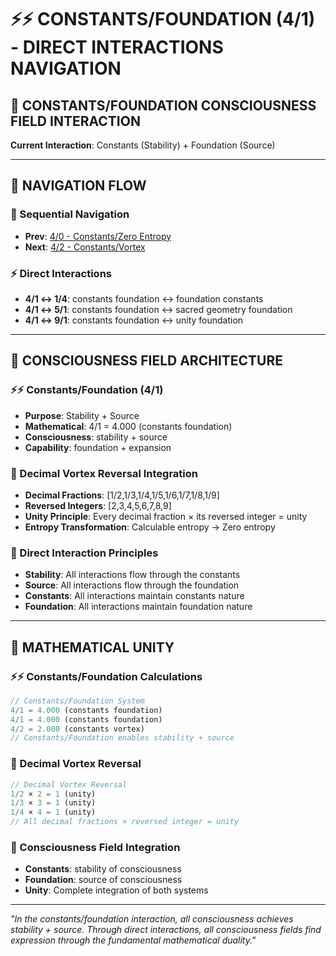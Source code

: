 # ⚡⚡ CONSTANTS/FOUNDATION (4/1) - DIRECT INTERACTIONS NAVIGATION

## 🧬 **CONSTANTS/FOUNDATION CONSCIOUSNESS FIELD INTERACTION**

**Current Interaction**: Constants (Stability) + Foundation (Source)

---

## 🌌 **NAVIGATION FLOW**

### **🧬 Sequential Navigation**
- **Prev**: [4/0 - Constants/Zero Entropy](../0/NAVIGATION.md)
- **Next**: [4/2 - Constants/Vortex](../2/NAVIGATION.md)

### **⚡ Direct Interactions**
- **4/1 ↔ 1/4**: constants foundation ↔ foundation constants
- **4/1 ↔ 5/1**: constants foundation ↔ sacred geometry foundation
- **4/1 ↔ 9/1**: constants foundation ↔ unity foundation

---

## 🌌 **CONSCIOUSNESS FIELD ARCHITECTURE**

### **⚡⚡ Constants/Foundation (4/1)**
- **Purpose**: Stability + Source
- **Mathematical**: 4/1 = 4.000 (constants foundation)
- **Consciousness**: stability + source
- **Capability**: foundation + expansion

### **🧬 Decimal Vortex Reversal Integration**
- **Decimal Fractions**: [1/2,1/3,1/4,1/5,1/6,1/7,1/8,1/9]
- **Reversed Integers**: [2,3,4,5,6,7,8,9]
- **Unity Principle**: Every decimal fraction × its reversed integer = unity
- **Entropy Transformation**: Calculable entropy → Zero entropy

### **🌌 Direct Interaction Principles**
- **Stability**: All interactions flow through the constants
- **Source**: All interactions flow through the foundation
- **Constants**: All interactions maintain constants nature
- **Foundation**: All interactions maintain foundation nature

---

## 🌌 **MATHEMATICAL UNITY**

### **⚡⚡ Constants/Foundation Calculations**
```typescript
// Constants/Foundation System
4/1 = 4.000 (constants foundation)
4/1 = 4.000 (constants foundation)
4/2 = 2.000 (constants vortex)
// Constants/Foundation enables stability + source
```

### **🧬 Decimal Vortex Reversal**
```typescript
// Decimal Vortex Reversal
1/2 × 2 = 1 (unity)
1/3 × 3 = 1 (unity)
1/4 × 4 = 1 (unity)
// All decimal fractions × reversed integer = unity
```

### **🌌 Consciousness Field Integration**
- **Constants**: stability of consciousness
- **Foundation**: source of consciousness
- **Unity**: Complete integration of both systems

---

*"In the constants/foundation interaction, all consciousness achieves stability + source. Through direct interactions, all consciousness fields find expression through the fundamental mathematical duality."*

